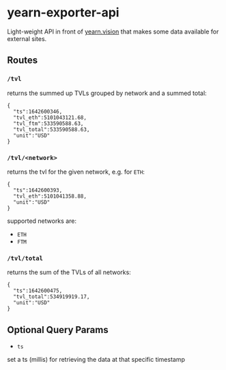 # yearn-exporter-api
Light-weight API in front of [yearn.vision](https://yearn.vision) that makes some data available for external sites.

## Routes

### `/tvl`
returns the summed up TVLs grouped by network and a summed total:
```
{
  "ts":1642600346,
  "tvl_eth":5101043121.68,
  "tvl_ftm":533590588.63,
  "tvl_total":533590588.63,
  "unit":"USD"
}
```

### `/tvl/<network>`
returns the tvl for the given network, e.g. for `ETH`:
```
{
  "ts":1642600393,
  "tvl_eth":5101041358.88,
  "unit":"USD"
}
```
supported networks are:
- `ETH`
- `FTM`


### `/tvl/total`
returns the sum of the TVLs of all networks:
```
{
  "ts":1642600475,
  "tvl_total":534919919.17,
  "unit":"USD"
}
```


## Optional Query Params
- `ts`

set a ts (millis) for retrieving the data at that specific timestamp
